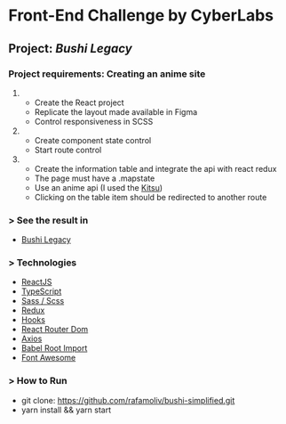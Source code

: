 # Front-End Challenge by CyberLabs

## Project: _Bushi Legacy_

### Project requirements: Creating an anime site

1.  - Create the React project
    - Replicate the layout made available in Figma
    - Control responsiveness in SCSS

2.  - Create component state control
    - Start route control

3.  - Create the information table and integrate the api with react redux
    - The page must have a .mapstate
    - Use an anime api (I used the [Kitsu](https://kitsu.docs.apiary.io/))
    - Clicking on the table item should be redirected to another route

### > See the result in

- [Bushi Legacy](https://bushilegacy.netlify.app/)

### > Technologies

- [ReactJS](https://pt-br.reactjs.org/)
- [TypeScript](https://www.typescriptlang.org/docs/)
- [Sass / Scss](https://sass-lang.com/documentation)
- [Redux](https://redux.js.org/introduction/getting-started)
- [Hooks](https://pt-br.reactjs.org/docs/hooks-intro.html)
- [React Router Dom](https://reactrouter.com/web/guides/quick-start)
- [Axios](https://axios-http.com/docs/intro)
- [Babel Root Import](https://www.npmjs.com/package/babel-plugin-root-import)
- [Font Awesome](https://fontawesome.com/v5.15/how-to-use/on-the-web/using-with/react)

### > How to Run

- git clone: https://github.com/rafamoliv/bushi-simplified.git
- yarn install && yarn start
